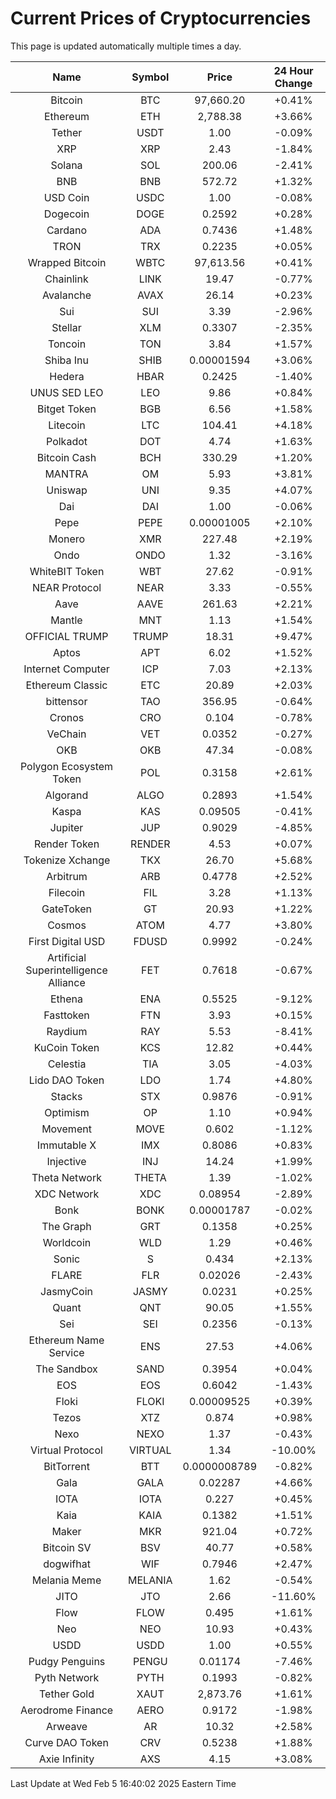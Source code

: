 # Current Prices of Cryptocurrencies
This page is updated automatically multiple times a day.

| Name | Symbol | Price | 24 Hour Change |
| :---: |:---:| :---: | :---: |
| Bitcoin | BTC | 97,660.20 | +0.41% |
| Ethereum | ETH | 2,788.38 | +3.66% |
| Tether | USDT | 1.00 | -0.09% |
| XRP | XRP | 2.43 | -1.84% |
| Solana | SOL | 200.06 | -2.41% |
| BNB | BNB | 572.72 | +1.32% |
| USD Coin | USDC | 1.00 | -0.08% |
| Dogecoin | DOGE | 0.2592 | +0.28% |
| Cardano | ADA | 0.7436 | +1.48% |
| TRON | TRX | 0.2235 | +0.05% |
| Wrapped Bitcoin | WBTC | 97,613.56 | +0.41% |
| Chainlink | LINK | 19.47 | -0.77% |
| Avalanche | AVAX | 26.14 | +0.23% |
| Sui | SUI | 3.39 | -2.96% |
| Stellar | XLM | 0.3307 | -2.35% |
| Toncoin | TON | 3.84 | +1.57% |
| Shiba Inu | SHIB | 0.00001594 | +3.06% |
| Hedera | HBAR | 0.2425 | -1.40% |
| UNUS SED LEO | LEO | 9.86 | +0.84% |
| Bitget Token | BGB | 6.56 | +1.58% |
| Litecoin | LTC | 104.41 | +4.18% |
| Polkadot | DOT | 4.74 | +1.63% |
| Bitcoin Cash | BCH | 330.29 | +1.20% |
| MANTRA | OM | 5.93 | +3.81% |
| Uniswap | UNI | 9.35 | +4.07% |
| Dai | DAI | 1.00 | -0.06% |
| Pepe | PEPE | 0.00001005 | +2.10% |
| Monero | XMR | 227.48 | +2.19% |
| Ondo | ONDO | 1.32 | -3.16% |
| WhiteBIT Token | WBT | 27.62 | -0.91% |
| NEAR Protocol | NEAR | 3.33 | -0.55% |
| Aave | AAVE | 261.63 | +2.21% |
| Mantle | MNT | 1.13 | +1.54% |
| OFFICIAL TRUMP | TRUMP | 18.31 | +9.47% |
| Aptos | APT | 6.02 | +1.52% |
| Internet Computer | ICP | 7.03 | +2.13% |
| Ethereum Classic | ETC | 20.89 | +2.03% |
| bittensor | TAO | 356.95 | -0.64% |
| Cronos | CRO | 0.104 | -0.78% |
| VeChain | VET | 0.0352 | -0.27% |
| OKB | OKB | 47.34 | -0.08% |
| Polygon Ecosystem Token | POL | 0.3158 | +2.61% |
| Algorand | ALGO | 0.2893 | +1.54% |
| Kaspa | KAS | 0.09505 | -0.41% |
| Jupiter | JUP | 0.9029 | -4.85% |
| Render Token | RENDER | 4.53 | +0.07% |
| Tokenize Xchange | TKX | 26.70 | +5.68% |
| Arbitrum | ARB | 0.4778 | +2.52% |
| Filecoin | FIL | 3.28 | +1.13% |
| GateToken | GT | 20.93 | +1.22% |
| Cosmos | ATOM | 4.77 | +3.80% |
| First Digital USD | FDUSD | 0.9992 | -0.24% |
| Artificial Superintelligence Alliance | FET | 0.7618 | -0.67% |
| Ethena | ENA | 0.5525 | -9.12% |
| Fasttoken | FTN | 3.93 | +0.15% |
| Raydium | RAY | 5.53 | -8.41% |
| KuCoin Token | KCS | 12.82 | +0.44% |
| Celestia | TIA | 3.05 | -4.03% |
| Lido DAO Token | LDO | 1.74 | +4.80% |
| Stacks | STX | 0.9876 | -0.91% |
| Optimism | OP | 1.10 | +0.94% |
| Movement | MOVE | 0.602 | -1.12% |
| Immutable X | IMX | 0.8086 | +0.83% |
| Injective | INJ | 14.24 | +1.99% |
| Theta Network | THETA | 1.39 | -1.02% |
| XDC Network | XDC | 0.08954 | -2.89% |
| Bonk | BONK | 0.00001787 | -0.02% |
| The Graph | GRT | 0.1358 | +0.25% |
| Worldcoin | WLD | 1.29 | +0.46% |
| Sonic | S | 0.434 | +2.13% |
| FLARE | FLR | 0.02026 | -2.43% |
| JasmyCoin | JASMY | 0.0231 | +0.25% |
| Quant | QNT | 90.05 | +1.55% |
| Sei | SEI | 0.2356 | -0.13% |
| Ethereum Name Service | ENS | 27.53 | +4.06% |
| The Sandbox | SAND | 0.3954 | +0.04% |
| EOS | EOS | 0.6042 | -1.43% |
| Floki | FLOKI | 0.00009525 | +0.39% |
| Tezos | XTZ | 0.874 | +0.98% |
| Nexo | NEXO | 1.37 | -0.43% |
| Virtual Protocol | VIRTUAL | 1.34 | -10.00% |
| BitTorrent | BTT | 0.0000008789 | -0.82% |
| Gala | GALA | 0.02287 | +4.66% |
| IOTA | IOTA | 0.227 | +0.45% |
| Kaia | KAIA | 0.1382 | +1.51% |
| Maker | MKR | 921.04 | +0.72% |
| Bitcoin SV | BSV | 40.77 | +0.58% |
| dogwifhat | WIF | 0.7946 | +2.47% |
| Melania Meme | MELANIA | 1.62 | -0.54% |
| JITO | JTO | 2.66 | -11.60% |
| Flow | FLOW | 0.495 | +1.61% |
| Neo | NEO | 10.93 | +0.43% |
| USDD | USDD | 1.00 | +0.55% |
| Pudgy Penguins | PENGU | 0.01174 | -7.46% |
| Pyth Network | PYTH | 0.1993 | -0.82% |
| Tether Gold | XAUT | 2,873.76 | +1.61% |
| Aerodrome Finance | AERO | 0.9172 | -1.98% |
| Arweave | AR | 10.32 | +2.58% |
| Curve DAO Token | CRV | 0.5238 | +1.88% |
| Axie Infinity | AXS | 4.15 | +3.08% |

Last Update at Wed Feb  5 16:40:02 2025 Eastern Time